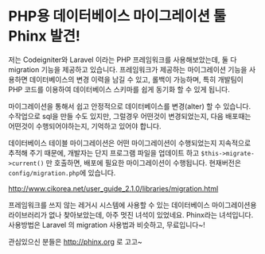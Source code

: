 PHP용 데이터베이스 마이그레이션 툴 Phinx 발견!
==============================================

저는 Codeigniter와 Laravel 이라는 PHP 프레임워크를 사용해보았는데, 둘 다 migration 기능을 제공하고 있습니다. 프레임워크가 제공하는 마이그레이션 기능을 사용하면 데이터베이스의 변경 이력을 남길 수 있고, 롤백이 가능하며, 특히 개발팀이 PHP 코드를 이용하여 데이터베이스 스키마를 쉽게 동기화 할 수 있게 됩니다.

마이그레이션을 통해서 쉽고 안정적으로 데이터베이스를 변경(alter) 할 수 있습니다. 수작업으로 sql을 만들 수도 있지만, 그럴경우 어떤것이 변경되었는지, 다음 배포때는 어떤것이 수행되어야하는지, 기억하고 있어야 합니다.

데이터베이스 테이블 마이그레이션은 어떤 마이그레이션이 수행되었는지 지속적으로 추적해 주기 때문에, 개발자는 단지 프로그램 파일을 업데이트 하고 ```$this->migrate->current()``` 만 호출하면, 배포에 필요한 마이그레이션이 수행됩니다. 현재버전은 ```config/migration.php```에 있습니다.

http://www.cikorea.net/user_guide_2.1.0/libraries/migration.html

프레임워크를 쓰지 않는 레거시 시스템에 사용할 수 있는 데이터베이스 마이그레이션용 라이브러리가 없나 찾아보았는데, 아주 멋진 녀석이 있었네요. Phinx라는 녀석입니다. 사용방법은 Laravel 의 migration 사용법과 비슷하고, 무료입니다~!

관심있으신 분들은 http://phinx.org 로 고고~

